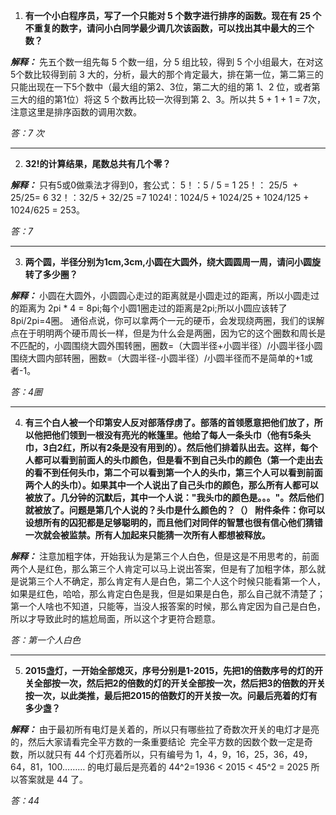 1. **有一个小白程序员，写了一个只能对 5 个数字进行排序的函数。现在有 25 个不重复的数字，请问小白同学最少调几次该函数，可以找出其中最大的三个数？**

***解释：*** 先五个数一组先每 5 个数一组，分 5 组比较，得到 5 个小组最大，在对这5个数比较得到前 3 大的，分析，最大的那个肯定最大，排在第一位，第二第三的只能出现在一下5个数中（最大组的第2、3位，第二大的组的第 1、2 位，或者第三大的组的第1位）将这 5 个数再比较一次得到第 2、3。所以共 5 + 1 + 1 = 7次，注意这里是排序函数的调用次数。

*答：7 次*
* * *
2. **32!的计算结果，尾数总共有几个零？**

***解释：*** 只有5或0做乘法才得到0，套公式：
5！：5 / 5 = 1
25！： 25/5  + 25/25= 6
32！：32/5 + 32/25 =7
1024!：1024/5 + 1024/25 + 1024/125 + 1024/625 = 253。

 *答：7*
* * *
3. **两个圆，半径分别为1cm,3cm,小圆在大圆外，绕大圆圆周一周，请问小圆旋转了多少圈？**

***解释：*** 小圆在大圆外，小圆圆心走过的距离就是小圆走过的距离，所以小圆走过的距离为 2pi * 4 = 8pi;每个小圆1圈走过的距离是2pi;所以小圆应该转了8pi/2pi=4圈。
通俗点说，你可以拿两个一元的硬币，会发现绕两圈，我们的误解点在于明明两个硬币周长一样，但是为什么会是两圈，因为它的这个圈数和周长是不匹配的，小圆围绕大圆外围转圈，圈数=（大圆半径+小圆半径）/小圆半径小圆围绕大圆内部转圈，圈数=（大圆半径-小圆半径）/小圆半径而不是简单的+1或者-1。

*答：4圈*
* * *
4. **有三个白人被一个印第安人反对部落俘虏了。部落的首领愿意把他们放了，所以他把他们领到一根没有亮光的帐篷里。他给了每人一条头巾（他有5条头巾，3白2红，所以有2条是没有用到的）。然后他们排着队出去。这样，每个人都可以看到前面人的头巾颜色，但是看不到自己头巾的颜色（第一个走出去的看不到任何头巾，第二个可以看到第一个人的头巾，第三个人可以看到前面两个人的头巾）。如果其中一个人说出了自己头巾的颜色，那么所有人都可以被放了。**几分钟的沉默后**，其中一个人说："我头巾的颜色是。。。"。然后他们就被放了。问题是第几个人说的？头巾是什么颜色的？（）
附件条件：你可以设想所有的囚犯都是足够聪明的，而且他们对同伴的智慧也很有信心他们猜错一次就会被监禁。所有人加起来只能猜一次所有人都想被释放。**

***解释：*** 注意加粗字体，开始我认为是第三个人白色，但是这是不用思考的，前面两个人是红色，那么第三个人肯定可以马上说出答案，但是有了加粗字体，那么就是说第三个人不确定，那么肯定有人是白色，第二个人这个时候只能看第一个人，如果是红色，哈哈，那么肯定白色是我，但是如果是白色，那么自己就不清楚了；第一个人啥也不知道，只能等，当没人报答案的时候，那么肯定因为自己是白色，所以才导致此时的尴尬局面，所以这个才更符合题意。

*答：第一个人白色*
* * *
5. **2015盏灯，一开始全部熄灭，序号分别是1-2015，先把1的倍数序号的灯的开关全部按一次，然后把2的倍数的灯的开关全部按一次，然后把3的倍数的开关按一次，以此类推，最后把2015的倍数灯的开关按一次。问最后亮着的灯有多少盏？**

***解释：*** 由于最初所有电灯是关着的，所以只有哪些拉了奇数次开关的电灯才是亮的，然后大家请看完全平方数的一条重要结论  完全平方数的因数个数一定是奇数，所以就只有 44 个灯亮着所以，只有编号为 1，4，9，16，25，36，49，64，81，100……… 的电灯最后是亮着的 44^2=1936 < 2015 < 45^2 = 2025 所以答案就是 44 了。

*答：44*

